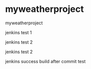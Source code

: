 myweatherproject
================

myweatherproject

jenkins test 1

jenkins test 2

jenkins test 2

jenkins success build after commit
test
